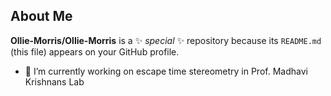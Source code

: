 ## About Me


**Ollie-Morris/Ollie-Morris** is a ✨ _special_ ✨ repository because its `README.md` (this file) appears on your GitHub profile.

- 🤠 I’m currently working on escape time stereometry in Prof. Madhavi Krishnans Lab


